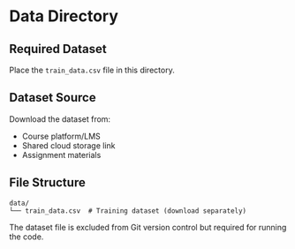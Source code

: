 # Data Directory

## Required Dataset
Place the `train_data.csv` file in this directory.

## Dataset Source
Download the dataset from:
- Course platform/LMS
- Shared cloud storage link
- Assignment materials

## File Structure
```
data/
└── train_data.csv  # Training dataset (download separately)
```

The dataset file is excluded from Git version control but required for running the code.
